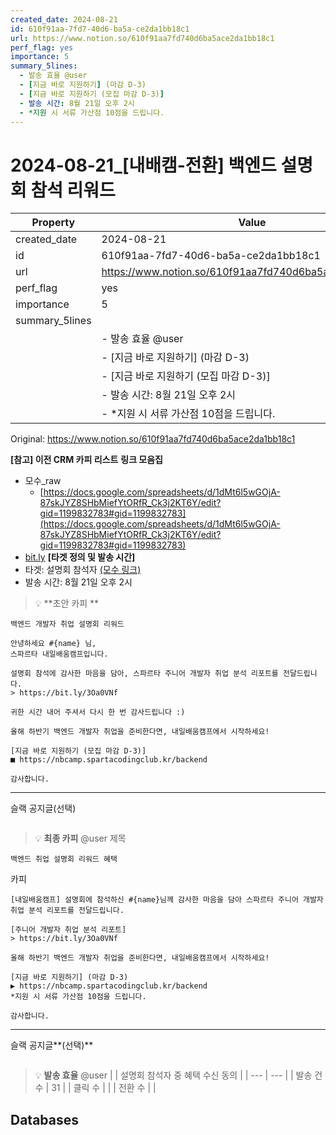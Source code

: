 ```yaml
---
created_date: 2024-08-21
id: 610f91aa-7fd7-40d6-ba5a-ce2da1bb18c1
url: https://www.notion.so/610f91aa7fd740d6ba5ace2da1bb18c1
perf_flag: yes
importance: 5
summary_5lines:
  - 발송 효율 @user
  - [지금 바로 지원하기] (마감 D-3)
  - [지금 바로 지원하기 (모집 마감 D-3)]
  - 발송 시간: 8월 21일 오후 2시
  - *지원 시 서류 가산점 10점을 드립니다.
---
```


# 2024-08-21_[내배캠-전환] 백엔드 설명회 참석 리워드

| Property | Value |
| --- | --- |
| created_date | 2024-08-21 |
| id | 610f91aa-7fd7-40d6-ba5a-ce2da1bb18c1 |
| url | https://www.notion.so/610f91aa7fd740d6ba5ace2da1bb18c1 |
| perf_flag | yes |
| importance | 5 |
| summary_5lines | |
|  | - 발송 효율 @user |
|  | - [지금 바로 지원하기] (마감 D-3) |
|  | - [지금 바로 지원하기 (모집 마감 D-3)] |
|  | - 발송 시간: 8월 21일 오후 2시 |
|  | - *지원 시 서류 가산점 10점을 드립니다. |

Original: https://www.notion.so/610f91aa7fd740d6ba5ace2da1bb18c1

**[참고] 이전 CRM 카피 리스트**
**링크 모음집**
- 모수_raw
  - [https://docs.google.com/spreadsheets/d/1dMt6l5wGOjA-87skJYZ8SHbMiefYtORfR_Ck3j2KT6Y/edit?gid=1199832783#gid=1199832783](https://docs.google.com/spreadsheets/d/1dMt6l5wGOjA-87skJYZ8SHbMiefYtORfR_Ck3j2KT6Y/edit?gid=1199832783#gid=1199832783)
- [bit.ly](http://bit.ly/)
**[타겟 정의 및 발송 시간]**
- 타겟: 설명회 참석자 [(모수 링크)](https://docs.google.com/spreadsheets/d/1uWh52C_3JTkl7jCQiq6tbQ7uvyk95gHN-qli8DEVsF4/edit?resourcekey=&gid=2082633635#gid=2082633635)
- 발송 시간: 8월 21일 오후 2시
> 💡 **초안 카피 **
```plain text
백엔드 개발자 취업 설명회 리워드
```
```plain text
안녕하세요 #{name} 님, 
스파르타 내일배움캠프입니다.

설명회 참석에 감사한 마음을 담아, 스파르타 주니어 개발자 취업 분석 리포트를 전달드립니다.
> https://bit.ly/3Oa0VNf

귀한 시간 내어 주셔서 다시 한 번 감사드립니다 :)

올해 하반기 백엔드 개발자 취업을 준비한다면, 내일배움캠프에서 시작하세요!

[지금 바로 지원하기 (모집 마감 D-3)]
■ https://nbcamp.spartacodingclub.kr/backend

감사합니다.
```

---
슬랙 공지글(선택)
```plain text

```
> 💡 **최종 카피** @user 
제목
```plain text
백엔드 취업 설명회 리워드 혜택
```
카피
```plain text
[내일배움캠프] 설명회에 참석하신 #{name}님께 감사한 마음을 담아 스파르타 주니어 개발자 취업 분석 리포트를 전달드립니다.

[주니어 개발자 취업 분석 리포트]
> https://bit.ly/3Oa0VNf

올해 하반기 백엔드 개발자 취업을 준비한다면, 내일배움캠프에서 시작하세요!

[지금 바로 지원하기] (마감 D-3)
▶ https://nbcamp.spartacodingclub.kr/backend
*지원 시 서류 가산점 10점을 드립니다.

감사합니다.
```

---
슬랙 공지글**(선택)**
```plain text

```
> 💡 **발송 효율** @user 
|  | 설명회 참석자 중 혜택 수신 동의 |
| --- | --- |
| 발송 건수 | 31 |
| 클릭 수  |  |
| 전환 수 |  |

## Databases
